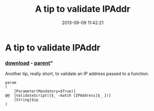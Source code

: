 ﻿---
pid:            4448
parent:         4447
children:       
poster:         AxelLimousin
title:          A tip to validate IPAddr
date:           2013-09-09 11:42:21
format:         posh
---

# A tip to validate IPAddr

### [download](4448.ps1) - [parent](4447.md)"

Another tip, really short, to validate an IP address passed to a function.

```posh
param
(
	[Parameter(Mandatory=$True)]
@@	[ValidateScript({$_ -match [IPAddress]$_ })]
	[String]$ip
)
```
